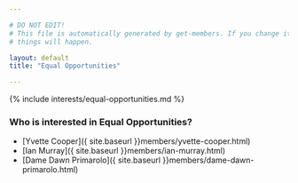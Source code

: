 ```yaml
---

# DO NOT EDIT!
# This file is automatically generated by get-members. If you change it, bad
# things will happen.

layout: default
title: "Equal Opportunities"

---
```


{% include interests/equal-opportunities.md %}

### Who is interested in Equal Opportunities?


* [Yvette Cooper]({ site.baseurl }}members/yvette-cooper.html)
* [Ian Murray]({ site.baseurl }}members/ian-murray.html)
* [Dame Dawn Primarolo]({ site.baseurl }}members/dame-dawn-primarolo.html)
